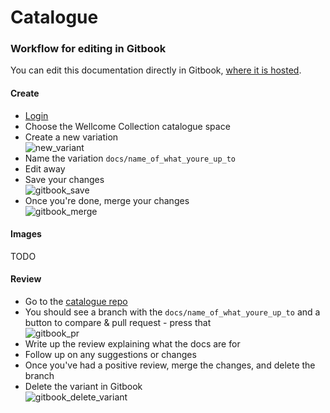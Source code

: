 # Catalogue

### Workflow for editing in Gitbook

You can edit this documentation directly in Gitbook, [where it is hosted](https://wellcomecollection.gitbook.io/catalogue/).

#### Create 

* [Login](https://app.gitbook.com/)
* Choose the Wellcome Collection catalogue space
* Create a new variation<br/>
  ![new_variant](https://user-images.githubusercontent.com/31692/70724013-c372d400-1cf1-11ea-9370-db0245b964a7.png)
* Name the variation `docs/name_of_what_youre_up_to`
* Edit away
* Save your changes<br/>
  ![gitbook_save](https://user-images.githubusercontent.com/31692/70724055-d1c0f000-1cf1-11ea-97b9-da8233903523.png)
* Once you're done, merge your changes<br/>
  ![gitbook_merge](https://user-images.githubusercontent.com/31692/70724078-d84f6780-1cf1-11ea-9092-6e41735d0db8.png)

#### Images

TODO

#### Review

* Go to the [catalogue repo](https://github.com/wellcometrust/catalogue)
* You should see a branch with the `docs/name_of_what_youre_up_to` and a button to compare & pull request - press that<br/>
  ![gitbook_pr](https://user-images.githubusercontent.com/31692/70724110-e604ed00-1cf1-11ea-92b1-d7b2e4a61108.png)
* Write up the review explaining what the docs are for
* Follow up on any suggestions or changes
* Once you've had a positive review, merge the changes, and delete the branch
* Delete the variant in Gitbook<br/>
  ![gitbook_delete_variant](https://user-images.githubusercontent.com/31692/70724129-ec936480-1cf1-11ea-9101-3264053016c4.png)



